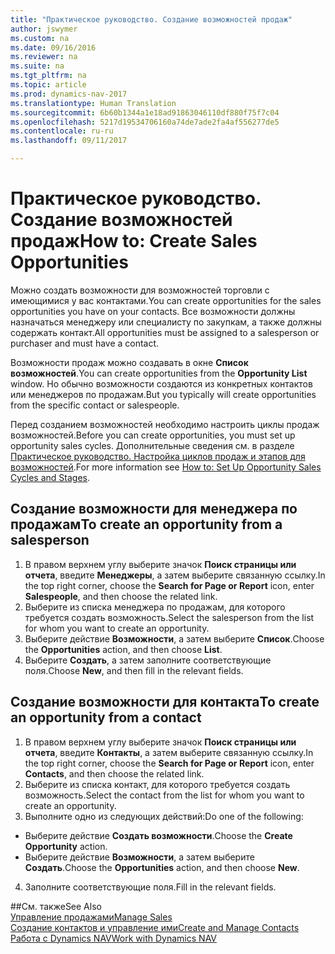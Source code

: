 ```yaml
---
title: "Практическое руководство. Создание возможностей продаж"
author: jswymer
ms.custom: na
ms.date: 09/16/2016
ms.reviewer: na
ms.suite: na
ms.tgt_pltfrm: na
ms.topic: article
ms.prod: dynamics-nav-2017
ms.translationtype: Human Translation
ms.sourcegitcommit: 6b60b1344a1e18ad91863046110df880f75f7c04
ms.openlocfilehash: 5217d19534706160a74de7ade2fa4af556277de5
ms.contentlocale: ru-ru
ms.lasthandoff: 09/11/2017

---
```

# <a name="how-to-create-sales-opportunities"></a><span data-ttu-id="f4a72-102">Практическое руководство. Создание возможностей продаж</span><span class="sxs-lookup"><span data-stu-id="f4a72-102">How to: Create Sales Opportunities</span></span>
<span data-ttu-id="f4a72-103">Можно создать возможности для возможностей торговли с имеющимися у вас контактами.</span><span class="sxs-lookup"><span data-stu-id="f4a72-103">You can create opportunities for the sales opportunities you have on your contacts.</span></span> <span data-ttu-id="f4a72-104">Все возможности должны назначаться менеджеру или специалисту по закупкам, а также должны содержать контакт.</span><span class="sxs-lookup"><span data-stu-id="f4a72-104">All opportunities must be assigned to a salesperson or purchaser and must have a contact.</span></span>

<span data-ttu-id="f4a72-105">Возможности продаж можно создавать в окне **Список возможностей**.</span><span class="sxs-lookup"><span data-stu-id="f4a72-105">You can create opportunities from the **Opportunity List** window.</span></span> <span data-ttu-id="f4a72-106">Но обычно возможности создаются из конкретных контактов или менеджеров по продажам.</span><span class="sxs-lookup"><span data-stu-id="f4a72-106">But you typically will create opportunities from the specific contact or salespeople.</span></span>

<span data-ttu-id="f4a72-107">Перед созданием возможностей необходимо настроить циклы продаж возможностей.</span><span class="sxs-lookup"><span data-stu-id="f4a72-107">Before you can create opportunities, you must set up opportunity sales cycles.</span></span> <span data-ttu-id="f4a72-108">Дополнительные сведения см. в разделе [Практическое руководство. Настройка циклов продаж и этапов для возможностей](marketing-how-setup-opportunity-sales-cycles-stages.md).</span><span class="sxs-lookup"><span data-stu-id="f4a72-108">For more information see [How to: Set Up Opportunity Sales Cycles and Stages](marketing-how-setup-opportunity-sales-cycles-stages.md).</span></span>

## <a name="to-create-an-opportunity-from-a-salesperson"></a><span data-ttu-id="f4a72-109">Создание возможности для менеджера по продажам</span><span class="sxs-lookup"><span data-stu-id="f4a72-109">To create an opportunity from a salesperson</span></span>
1. <span data-ttu-id="f4a72-110">В правом верхнем углу выберите значок **Поиск страницы или отчета**, введите **Менеджеры**, а затем выберите связанную ссылку.</span><span class="sxs-lookup"><span data-stu-id="f4a72-110">In the top right corner, choose the **Search for Page or Report** icon, enter **Salespeople**, and then choose the related link.</span></span>
2. <span data-ttu-id="f4a72-111">Выберите из списка менеджера по продажам, для которого требуется создать возможность.</span><span class="sxs-lookup"><span data-stu-id="f4a72-111">Select the salesperson from the list for whom you want to create an opportunity.</span></span>
3. <span data-ttu-id="f4a72-112">Выберите действие **Возможности**, а затем выберите **Список**.</span><span class="sxs-lookup"><span data-stu-id="f4a72-112">Choose the **Opportunities** action, and then choose **List**.</span></span>
4. <span data-ttu-id="f4a72-113">Выберите **Создать**, а затем заполните соответствующие поля.</span><span class="sxs-lookup"><span data-stu-id="f4a72-113">Choose **New**, and then fill in the relevant fields.</span></span>  

<!-- taken out for OPS -->
<!-- [AZURE.INCLUDE [tooltip-note](../includes/tooltip-note.md)] -->

## <a name="to-create-an-opportunity-from-a-contact"></a><span data-ttu-id="f4a72-114">Создание возможности для контакта</span><span class="sxs-lookup"><span data-stu-id="f4a72-114">To create an opportunity from a contact</span></span>
1. <span data-ttu-id="f4a72-115">В правом верхнем углу выберите значок **Поиск страницы или отчета**, введите **Контакты**, а затем выберите связанную ссылку.</span><span class="sxs-lookup"><span data-stu-id="f4a72-115">In the top right corner, choose the **Search for Page or Report** icon, enter **Contacts**, and then choose the related link.</span></span>
2. <span data-ttu-id="f4a72-116">Выберите из списка контакт, для которого требуется создать возможность.</span><span class="sxs-lookup"><span data-stu-id="f4a72-116">Select the contact from the list for whom you want to create an opportunity.</span></span>
3. <span data-ttu-id="f4a72-117">Выполните одно из следующих действий:</span><span class="sxs-lookup"><span data-stu-id="f4a72-117">Do one of the following:</span></span>
  * <span data-ttu-id="f4a72-118">Выберите действие **Создать возможности**.</span><span class="sxs-lookup"><span data-stu-id="f4a72-118">Choose the **Create Opportunity** action.</span></span>
  * <span data-ttu-id="f4a72-119">Выберите действие **Возможности**, а затем выберите **Создать**.</span><span class="sxs-lookup"><span data-stu-id="f4a72-119">Choose the  **Opportunities** action, and then choose **New**.</span></span>
4. <span data-ttu-id="f4a72-120">Заполните соответствующие поля.</span><span class="sxs-lookup"><span data-stu-id="f4a72-120">Fill in the relevant fields.</span></span>

##<a name="see-also"></a><span data-ttu-id="f4a72-121">См. также</span><span class="sxs-lookup"><span data-stu-id="f4a72-121">See Also</span></span>  
[<span data-ttu-id="f4a72-122">Управление продажами</span><span class="sxs-lookup"><span data-stu-id="f4a72-122">Manage Sales</span></span>](sales-manage-sales.md)  
[<span data-ttu-id="f4a72-123">Создание контактов и управление ими</span><span class="sxs-lookup"><span data-stu-id="f4a72-123">Create and Manage Contacts</span></span>](marketing-contacts.md)  
[<span data-ttu-id="f4a72-124">Работа с Dynamics NAV</span><span class="sxs-lookup"><span data-stu-id="f4a72-124">Work with Dynamics NAV</span></span>](ui-work-product.md)

